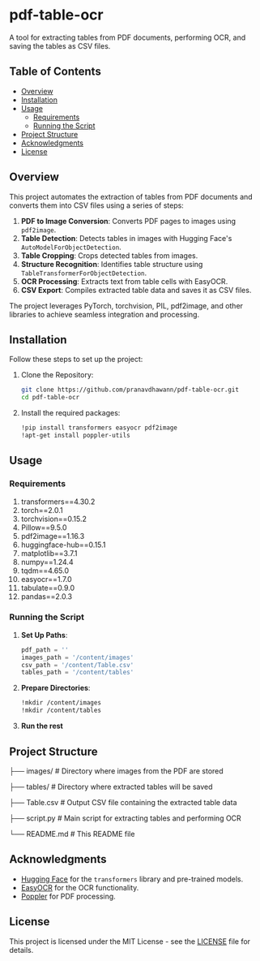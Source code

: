# pdf-table-ocr

A tool for extracting tables from PDF documents, performing OCR, and saving the tables as CSV files.

## Table of Contents

- [Overview](#overview)
- [Installation](#installation)
- [Usage](#usage)
  - [Requirements](#requirements)
  - [Running the Script](#running-the-script)
- [Project Structure](#project-structure)
- [Acknowledgments](#acknowledgments)
- [License](#license)

## Overview

This project automates the extraction of tables from PDF documents and converts them into CSV files using a series of steps:

1. **PDF to Image Conversion**: Converts PDF pages to images using `pdf2image`.
2. **Table Detection**: Detects tables in images with Hugging Face's `AutoModelForObjectDetection`.
3. **Table Cropping**: Crops detected tables from images.
4. **Structure Recognition**: Identifies table structure using `TableTransformerForObjectDetection`.
5. **OCR Processing**: Extracts text from table cells with EasyOCR.
6. **CSV Export**: Compiles extracted table data and saves it as CSV files.

The project leverages PyTorch, torchvision, PIL, pdf2image, and other libraries to achieve seamless integration and processing.

## Installation

Follow these steps to set up the project:

1. Clone the Repository:
   ```bash
   git clone https://github.com/pranavdhawann/pdf-table-ocr.git
   cd pdf-table-ocr
   ```
2. Install the required packages:
    ```bash
    !pip install transformers easyocr pdf2image
    !apt-get install poppler-utils
    ```
    
## Usage

### Requirements

1. transformers==4.30.2
2. torch==2.0.1
3. torchvision==0.15.2
4. Pillow==9.5.0
5. pdf2image==1.16.3
6. huggingface-hub==0.15.1
7. matplotlib==3.7.1
8. numpy==1.24.4
9. tqdm==4.65.0
10. easyocr==1.7.0
11. tabulate==0.9.0
12. pandas==2.0.3

### Running the Script

1. **Set Up Paths**:
    ```python
    pdf_path = '' 
    images_path = '/content/images'
    csv_path = '/content/Table.csv'
    tables_path = '/content/tables'
    ```

2. **Prepare Directories**:
    ```bash
    !mkdir /content/images
    !mkdir /content/tables
    ```

3. **Run the rest**
    
## Project Structure

├── images/ # Directory where images from the PDF are stored

├── tables/ # Directory where extracted tables will be saved

├── Table.csv # Output CSV file containing the extracted table data

├── script.py # Main script for extracting tables and performing OCR

└── README.md # This README file

## Acknowledgments

- [Hugging Face](https://huggingface.co/) for the `transformers` library and pre-trained models.
- [EasyOCR](https://github.com/JaidedAI/EasyOCR) for the OCR functionality.
- [Poppler](https://poppler.freedesktop.org/) for PDF processing.

## License

This project is licensed under the MIT License - see the [LICENSE](LICENSE) file for details.
